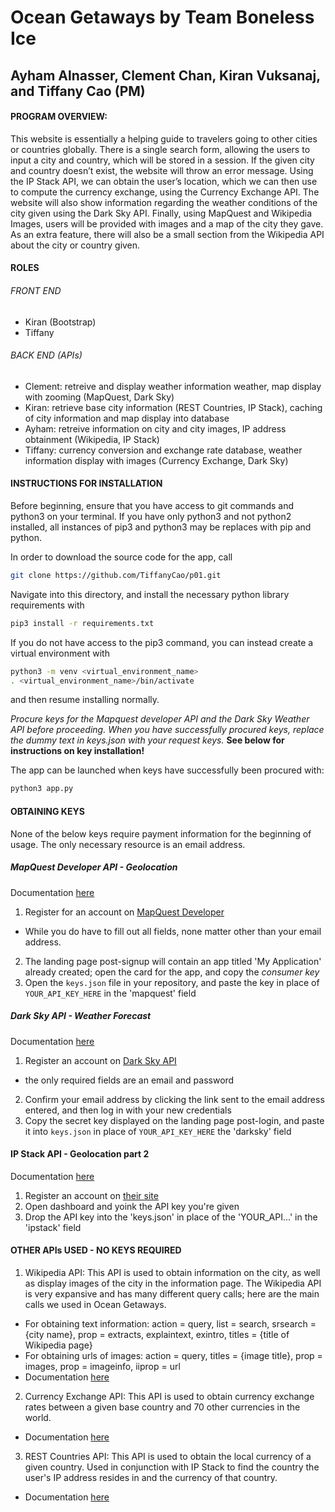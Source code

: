 # Ocean Getaways by Team Boneless Ice
## Ayham Alnasser, Clement Chan, Kiran Vuksanaj, and Tiffany Cao (PM)

#### PROGRAM OVERVIEW:

This website is essentially a helping guide to travelers going to other cities or countries globally. There is a single search form, allowing the users to input a city and country, which will be stored in a session. If the given city and country doesn’t exist, the website will throw an error message. Using the IP Stack API, we can obtain the user’s location, which we can then use to compute the currency exchange, using the Currency Exchange API. The website will also show information regarding the weather conditions of the city given using the Dark Sky API. Finally, using MapQuest and Wikipedia Images, users will be provided with images and a map of the city they gave. As an extra feature, there will also be a small section from the Wikipedia API about the city or country given.

#### ROLES

###### FRONT END
  - Kiran (Bootstrap)
  - Tiffany

###### BACK END (APIs)
  - Clement: retreive and display weather information weather, map display with zooming (MapQuest, Dark Sky)
  - Kiran: retrieve base city information (REST Countries, IP Stack), caching of city information and map display into database
  - Ayham: retreive information on city and city images, IP address obtainment (Wikipedia, IP Stack)
  - Tiffany: currency conversion and exchange rate database, weather information display with images (Currency Exchange, Dark Sky)
  
 
#### INSTRUCTIONS FOR INSTALLATION

Before beginning, ensure that you have access to git commands and python3 on your terminal. If you have only python3 and not python2 installed, all instances of pip3 and python3 may be replaces with pip and python.

In order to download the source code for the app, call
```bash
git clone https://github.com/TiffanyCao/p01.git
```

Navigate into this directory, and install the necessary python library requirements with
```bash
pip3 install -r requirements.txt
```

If you do not have access to the pip3 command, you can instead create a virtual environment with
```bash
python3 -m venv <virtual_environment_name>
. <virtual_environment_name>/bin/activate
```
and then resume installing normally.

*Procure keys for the Mapquest developer API and the Dark Sky Weather API before proceeding. When you have successfully procured keys, replace the dummy text in keys.json with your request keys.*
**See below for instructions on key installation!**

The app can be launched when keys have successfully been procured with:
```bash
python3 app.py
```

#### OBTAINING KEYS

None of the below keys require payment information for the beginning of usage. The only necessary resource is an email address.

##### MapQuest Developer API - Geolocation
Documentation [here](https://docs.google.com/document/d/1HnzToCm_MkkXAyboatQQb0dZiSAYDD04QcwS2UFF4XI/edit?usp=sharing)

1. Register for an account on [MapQuest Developer](https://developer.mapquest.com/plan_purchase/steps/business_edition/business_edition_free/register)
  - While you do have to fill out all fields, none matter other than your email address.
2. The landing page post-signup will contain an app titled 'My Application' already created; open the card for the app, and copy the *consumer key*
3. Open the `keys.json` file in your repository, and paste the key in place of `YOUR_API_KEY_HERE` in the 'mapquest' field

##### Dark Sky API - Weather Forecast
Documentation [here](https://docs.google.com/document/d/11P20BGIGfKRNu8uG3Yxn1DkM_quHjr5254bGpjHaX14/edit?usp=sharing)

1. Register an account on [Dark Sky API](https://darksky.net/dev/register)
  - the only required fields are an email and password
2. Confirm your email address by clicking the link sent to the email address entered, and then log in with your new credentials
3. Copy the secret key displayed on the landing page post-login, and paste it into `keys.json` in place of `YOUR_API_KEY_HERE` the 'darksky' field

#### IP Stack API - Geolocation part 2
Documentation [here](https://docs.google.com/document/d/1JLCpSsibgXBVDN8C8FwyYYiO1jIob_qk1owP3F1gNyQ/edit?usp=sharing) 

1. Register an account on [their site](https://ipstack.com/)
2. Open dashboard and yoink the API key you're given
3. Drop the API key into the 'keys.json' in place of the 'YOUR_API...' in the 'ipstack' field

#### OTHER APIs USED - NO KEYS REQUIRED
1. Wikipedia API: This API is used to obtain information on the city, as well as display images of the city in the information page. The Wikipedia API is very expansive and has many different query calls; here are the main calls we used in Ocean Getaways.
  - For obtaining text information: action = query, list = search, srsearch = {city name}, prop = extracts, explaintext, exintro, titles = {title of Wikipedia page}
  - For obtaining urls of images: action = query, titles = {image title}, prop = images, prop = imageinfo, iiprop = url
  - Documentation [here](https://docs.google.com/document/d/1KNf_h_Rysiftc88uZNZO4LMpAyQprUTSj-eg5CMz9a8/edit?usp=sharing)

2. Currency Exchange API: This API is used to obtain currency exchange rates between a given base country and 70 other currencies in the world. 
  - Documentation [here](https://docs.google.com/document/d/1yTckLoGBHA-C37hhukXOc76Jh_770L7m3Moj-wMFeUU/edit?usp=sharing)

3. REST Countries API: This API is used to obtain the local currency of a given country. Used in conjunction with IP Stack to find the country the user's IP address resides in and the currency of that country.
  - Documentation [here](https://docs.google.com/document/d/1C-umxnBAIUzQI9kLDaXG4-YbFsiOwwRTJ5c-DXAHTRM/edit?usp=sharing)

